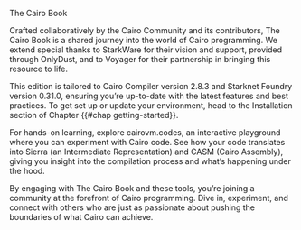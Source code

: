 The Cairo Book

Crafted collaboratively by the Cairo Community and its contributors, The Cairo Book is a shared journey into the world of Cairo programming. We extend special thanks to StarkWare for their vision and support, provided through OnlyDust, and to Voyager for their partnership in bringing this resource to life.

This edition is tailored to Cairo Compiler version 2.8.3 and Starknet Foundry version 0.31.0, ensuring you’re up-to-date with the latest features and best practices. To get set up or update your environment, head to the Installation section of Chapter {{#chap getting-started}}.

For hands-on learning, explore cairovm.codes, an interactive playground where you can experiment with Cairo code. See how your code translates into Sierra (an Intermediate Representation) and CASM (Cairo Assembly), giving you insight into the compilation process and what’s happening under the hood.

By engaging with The Cairo Book and these tools, you’re joining a community at the forefront of Cairo programming. Dive in, experiment, and connect with others who are just as passionate about pushing the boundaries of what Cairo can achieve.
